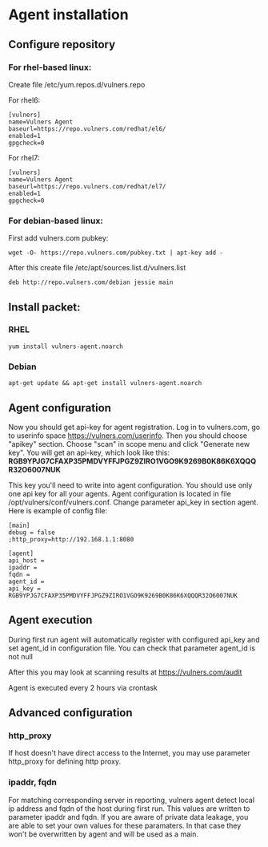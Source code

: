 # Agent installation

## Configure repository

### For rhel-based linux:
Create file /etc/yum.repos.d/vulners.repo

For rhel6:

```
[vulners]
name=Vulners Agent
baseurl=https://repo.vulners.com/redhat/el6/
enabled=1
gpgcheck=0
```

For rhel7:
```
[vulners]
name=Vulners Agent
baseurl=https://repo.vulners.com/redhat/el7/
enabled=1
gpgcheck=0
```

### For debian-based linux:

First add vulners.com pubkey:
```
wget -O- https://repo.vulners.com/pubkey.txt | apt-key add -
```

After this create file /etc/apt/sources.list.d/vulners.list
```
deb http://repo.vulners.com/debian jessie main
```

## Install packet:

### RHEL
```yum install vulners-agent.noarch```

### Debian 
```apt-get update && apt-get install vulners-agent.noarch```

## Agent configuration
Now you should get api-key for agent registration. Log in to vulners.com, go to userinfo space https://vulners.com/userinfo. Then you should choose "apikey" section.
Choose "scan" in scope menu and click "Generate new key". You will get an api-key, which look like this:
**RGB9YPJG7CFAXP35PMDVYFFJPGZ9ZIRO1VGO9K9269B0K86K6XQQQR32O6007NUK**

This key you'll need to write into agent configuration. You should use only one api key for all your agents. Agent configuration is located in file  /opt/vulners/conf/vulners.conf.
Change parameter api_key in section agent. Here is example of config file:

```
[main]
debug = false
;http_proxy=http://192.168.1.1:8080

[agent]
api_host = 
ipaddr = 
fqdn =
agent_id = 
api_key = RGB9YPJG7CFAXP35PMDVYFFJPGZ9ZIRO1VGO9K9269B0K86K6XQQQR32O6007NUK
```

## Agent execution

During first run agent will automatically register with configured api_key and set agent_id in configuration file. You can check that parameter agent_id is not null

After this you may look at scanning results at https://vulners.com/audit

Agent is executed every 2 hours via crontask

## Advanced configuration

### http_proxy
If host doesn't have direct access to the Internet, you may use parameter http_proxy for defining http proxy.

### ipaddr, fqdn
For matching corresponding server in reporting, vulners agent detect local ip address and fqdn of the host during first run. This values are written to parameter ipaddr and fqdn. If you are aware of private data leakage, you are able to set your own values for these paramaters. In that case they won't be overwritten by agent and will be used as a main.
